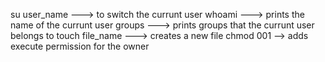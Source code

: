 su user_name ---> to switch the currunt user
whoami ---> prints the name of the currunt user
groups ---> prints groups that the currunt user belongs to
touch file_name ---> creates a new file
chmod 001 --> adds execute permission for the owner 
